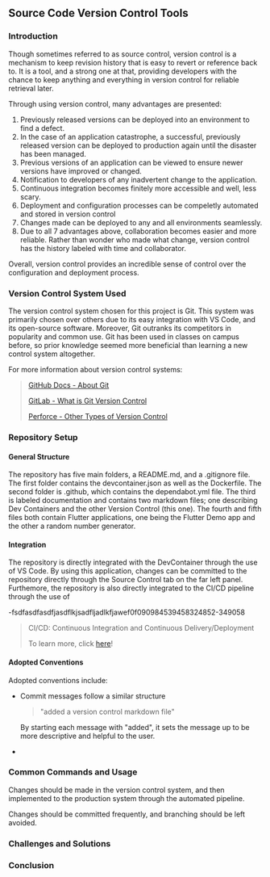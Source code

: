 ## Source Code Version Control Tools

### Introduction

Though sometimes referred to as source control, version control is a mechanism to keep revision history that is easy to revert or reference back to. It is a tool, and a strong one at that, providing developers with the chance to keep anything and everything in version control for reliable retrieval later.

Through using version control, many advantages are presented:

1. Previously released versions can be deployed into an environment to find a defect.
2. In the case of an application catastrophe, a successful, previously released version can be deployed to production again until the disaster has been managed.
3. Previous versions of an application can be viewed to ensure newer versions have improved or changed.
4. Notification to developers of any inadvertent change to the application.
5. Continuous integration becomes finitely more accessible and well, less scary.
6. Deployment and configuration processes can be compeletly automated and stored in version control
7. Changes made can be deployed to any and all environments seamlessly.
8. Due to all 7 advantages above, collaboration becomes easier and more reliable. Rather than wonder who made what change, version control has the history labeled with time and collaborator.

Overall, version control provides an incredible sense of control over the configuration and deployment process. 

### Version Control System Used

The version control system chosen for this project is Git. This system was primarily chosen over others due to its easy integration with VS Code, and its open-source software. Moreover, Git outranks its competitors in popularity and common use. Git has been used in classes on campus before, so prior knowledge seemed more beneficial than learning a new control system altogether.

For more information about version control systems:

> [GitHub Docs - About Git](https://docs.github.com/en/get-started/using-git/about-git)
>
>[GitLab - What is Git Version Control](https://about.gitlab.com/topics/version-control/what-is-git-version-control/)
>
>[Perforce - Other Types of Version Control](https://www.perforce.com/blog/vcs/what-is-version-control#:~:text=Here%20is%20a%20summary%20of%20some%20of%20the,tool%20used%20for%20version%20control.%20...%20More%20items)

### Repository Setup

#### General Structure

The repository has five main folders, a README.md, and a .gitignore file. The first folder contains the devcontainer.json as well as the Dockerfile. The second folder is .github, which contains the dependabot.yml file. The third is labeled documentation and contains two markdown files; one describing Dev Containers and the other Version Control (this one). The fourth and fifth files both contain Flutter applications, one being the Flutter Demo app and the other a random number generator.  

#### Integration

The repository is directly integrated with the DevContainer through the use of VS Code. By using this application, changes can be committed to the repository directly through the Source Control tab on the far left panel. Furthemore, the repository is also directly integrated to the CI/CD pipeline through the use of 

-fsdfasdfasdfjasdflkjsadfljadlkfjawef0f090984539458324852-349058

> CI/CD: Continuous Integration and Continuous Delivery/Deployment
>
> To learn more, click [here](https://www.redhat.com/en/topics/devops/what-is-ci-cd)! 

#### Adopted Conventions

Adopted conventions include:

- Commit messages follow a similar structure 
    > "added a version control markdown file"
    
    By starting each message with "added", it sets the message up to be more descriptive and helpful to the user.

- 

### Common Commands and Usage

Changes should be made in the version control system, and then implemented to the production system through the automated pipeline. 

Changes should be committed frequently, and branching should be left avoided.

### Challenges and Solutions

### Conclusion

